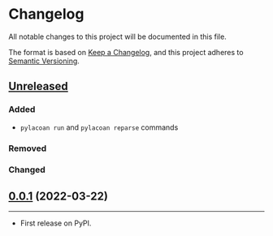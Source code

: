 # Changelog
All notable changes to this project will be documented in this file.

The format is based on [Keep a Changelog](https://keepachangelog.com/en/1.0.0/),
and this project adheres to [Semantic Versioning](https://semver.org/spec/v2.0.0.html).

## [Unreleased]

### Added
* `pylacoan run` and `pylacoan reparse` commands

### Removed

### Changed

## [0.0.1] (2022-03-22)
------------------

* First release on PyPI.


[Unreleased]: https://github.com/fmatter/pylacoan/compare/v1.0.0...HEAD
[0.0.1]: https://github.com/fmatter/pylacoan/releases/tag/v0.0.1
